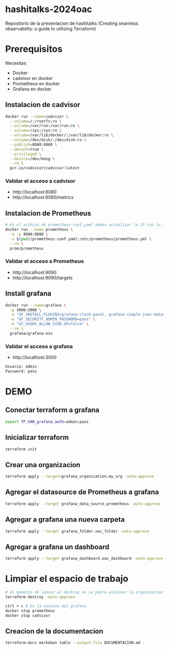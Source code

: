 # hashitalks-2024oac
Repositorio de la presentacion de hashitalks (Creating seamless observability: a guide to utilizing Terraform)

# Prerequisitos 
Necesitas:
- Docker
- cadvisor en docker
- Prometheus en docker
- Grafana en docker

## Instalacion de cadvisor
```bash
docker run --name=cadvisor \
  --volume=/:/rootfs:ro \
  --volume=/var/run:/var/run:ro \
  --volume=/sys:/sys:ro \
  --volume=/var/lib/docker/:/var/lib/docker:ro \
  --volume=/dev/disk/:/dev/disk:ro \
  --publish=8080:8080 \
  --detach=true \
  --privileged \
  --device=/dev/kmsg \
  --rm \
  gcr.io/cadvisor/cadvisor:latest
```

### Validar el acceso a cadvisor 
- http://localhost:8080
- http://localhost:8080/metrics

## Instalacion de Prometheus 
```bash
# En el archivo de prometheus-conf.yaml deben actualizar la IP con la IP_TARGET del host
docker run --name prometheus \
  -d -p 9090:9090 \
  -v $(pwd)/prometheus-conf.yaml:/etc/prometheus/prometheus.yml \
  --rm \
  prom/prometheus
```

### Validar el acceso a Prometheus
- http://localhost:9090
- http://localhost:9090/targets


## Install grafana
```bash
docker run --name=grafana \
  -p 3000:3000 \
  -e "GF_INSTALL_PLUGINS=grafana-clock-panel, grafana-simple-json-datasource" \
  -e "GF_SECURITY_ADMIN_PASSWORD=pass" \
  -e "GF_USERS_ALLOW_SIGN_UP=false" \
  --rm \
  grafana/grafana-oss
```
### Validar el acceso a grafana 
- http://localhost:3000
```txt
Usuario: admin
Password: pass
```

# DEMO

## Conectar terraform a grafana
```bash
export TF_VAR_grafana_auth=admin:pass
```

## Inicializar terraform
```bash
terraform init
```

## Crear una organizacion 
```bash
terraform apply --target=grafana_organization.my_org -auto-approve
```
## Agregar el datasource de Prometheus a grafana
```bash
terraform apply --target grafana_data_source.prometheus -auto-approve
```

## Agregar a grafana una nueva carpeta
```bash
terraform apply --target grafana_folder.oac_folder -auto-approve
```

## Agregar a grafana un dashboard
```bash
terraform apply --target grafana_dashboard.oac_dashboard -auto-approve
```
# Limpiar el espacio de trabajo
```bash
# Al momento de lanzar el destroy no se podra eliminar la organizacion (Grafana no lo soporta en la version OSS)
terraform destroy -auto-approve

ctrl + c # En la ventana del grafana
docker stop prometheus
docker stop cadvisor 
```

## Creacion de la documentacion
```bash
terraform-docs markdown table --output-file DOCUMENTACION.md .
```

